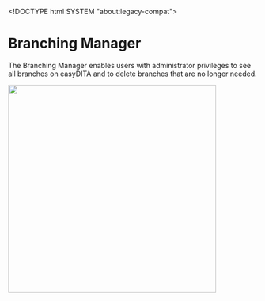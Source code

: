 
&lt;!DOCTYPE html SYSTEM "about:legacy-compat"&gt;

# Branching Manager

The Branching Manager enables users with administrator privileges to see all branches on easyDITA and to delete branches that are no longer needed. 

<img class=image width=420 src=../_Media/branching_admin.png>
